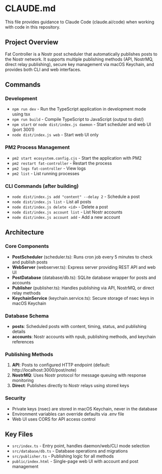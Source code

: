 # CLAUDE.md

This file provides guidance to Claude Code (claude.ai/code) when working with code in this repository.

## Project Overview
Fat Controller is a Nostr post scheduler that automatically publishes posts to the Nostr network. It supports multiple publishing methods (API, NostrMQ, direct relay publishing), secure key management via macOS Keychain, and provides both CLI and web interfaces.

## Commands

### Development
- `npm run dev` - Run the TypeScript application in development mode using tsx
- `npm run build` - Compile TypeScript to JavaScript (output to dist/)
- `npm start` or `node dist/index.js daemon` - Start scheduler and web UI (port 3001)
- `node dist/index.js web` - Start web UI only

### PM2 Process Management
- `pm2 start ecosystem.config.cjs` - Start the application with PM2
- `pm2 restart fat-controller` - Restart the process
- `pm2 logs fat-controller` - View logs
- `pm2 list` - List running processes

### CLI Commands (after building)
- `node dist/index.js add "content" --delay 2` - Schedule a post
- `node dist/index.js list` - List all posts
- `node dist/index.js delete <id>` - Delete a post
- `node dist/index.js account list` - List Nostr accounts
- `node dist/index.js account add` - Add a new account

## Architecture

### Core Components
- **PostScheduler** (scheduler.ts): Runs cron job every 5 minutes to check and publish posts
- **WebServer** (webserver.ts): Express server providing REST API and web UI
- **PostDatabase** (database/db.ts): SQLite database wrapper for posts and accounts
- **Publisher** (publisher.ts): Handles publishing via API, NostrMQ, or direct relay methods
- **KeychainService** (keychain.service.ts): Secure storage of nsec keys in macOS Keychain

### Database Schema
- **posts**: Scheduled posts with content, timing, status, and publishing details
- **accounts**: Nostr accounts with npub, publishing methods, and keychain references

### Publishing Methods
1. **API**: Posts to configured HTTP endpoint (default: http://localhost:3000/post/note)
2. **NostrMQ**: Uses Nostr protocol for message queuing with response monitoring
3. **Direct**: Publishes directly to Nostr relays using stored keys

### Security
- Private keys (nsec) are stored in macOS Keychain, never in the database
- Environment variables can override defaults via .env file
- Web UI uses CORS for API access control

## Key Files
- `src/index.ts` - Entry point, handles daemon/web/CLI mode selection
- `src/database/db.ts` - Database operations and migrations
- `src/publisher.ts` - Publishing logic for all methods
- `public/index.html` - Single-page web UI with account and post management
